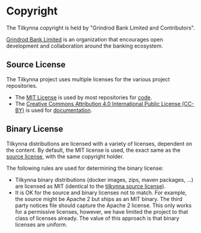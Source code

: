 Copyright
=========

The Tilkynna copyright is held by "Grindrod Bank Limited and Contributors". 

[Grindrod Bank Limited](https://www.grindrodbank.co.za/) is an organization that encourages open development and collaboration around the banking ecosystem.

Source License
--------------

The Tilkynna project uses multiple licenses for the various project repositories.  

- The [MIT License](https://opensource.org/licenses/MIT) is used by most repositories for [code](https://github.com/GrindrodBank/tilkynna/). 
- The [Creative Commons Attribution 4.0 International Public License (CC-BY)](https://creativecommons.org/licenses/by/4.0/) is used for [documentation](https://github.com/GrindrodBank/tilkynna/blob/master/doc/). 

Binary License
--------------

Tilkynna distributions are licensed with a variety of licenses, dependent on the content. By default, the MIT license is used, the exact same as the [source license](https://github.com/GrindrodBank/tilkynna/blob/master/LICENSE), with the same copyright holder. 

The following rules are used for determining the binary license:

- Tilkynna binary distributions (docker images, zips, maven packages, …) are licensed as MIT (identical to the [tilkynna source license](https://github.com/GrindrodBank/tilkynna/blob/master/LICENSE)).
- It is OK for the source and binary licenses not to match. For example, the source might be Apache 2 but ships as an MIT binary.  The third party notices file should capture the Apache 2 license. This only works for a permissive licenses, however, we have limited the project to that class of licenses already. The value of this approach is that binary licenses are uniform.

